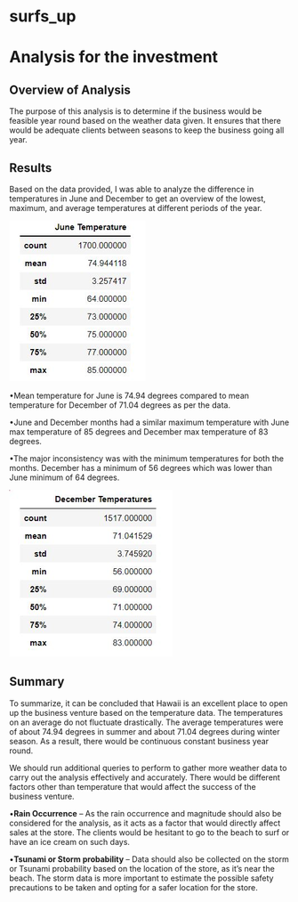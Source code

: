# surfs_up
# Analysis for the investment

## Overview of Analysis

The purpose of this analysis is to determine if the business would be feasible year round based on the weather data given. It ensures that there would be adequate clients between seasons to keep the business going all year.


## Results

Based on the data provided, I was able to analyze the difference in temperatures in June and December to get an overview of the lowest, maximum, and average temperatures at different periods of the year. 

![This is an image]( https://github.com/Josna-Aykkara/surfs_up/blob/main/Jun_temp.png)

•Mean temperature for June is 74.94 degrees compared to mean temperature for December of 71.04 degrees as per the data.

•June and December months had a similar maximum temperature with June max temperature of 85 degrees and December max temperature of 83 degrees.

•The major inconsistency was with the minimum temperatures for both the months. December has a minimum of 56 degrees which was lower than June minimum of 64 degrees.


![This is an image]( https://github.com/Josna-Aykkara/surfs_up/blob/main/Dec_temp.jpeg)

## Summary

To summarize, it can be concluded that Hawaii is an excellent place to open up the business venture based on the temperature data. The temperatures on an average do not fluctuate drastically. The average temperatures were of about 74.94 degrees in summer and about 71.04 degrees during winter season. As a result, there would be continuous constant business year round. 


We should run additional queries to perform to gather more weather data to carry out the analysis effectively and accurately. There would be different factors other than temperature that would affect the success of the business venture. 

•**Rain Occurrence** – As the rain occurrence and magnitude should also be considered for the analysis, as it acts as a factor that would directly affect sales at the store. The clients would be hesitant to go to the beach to surf or have an ice cream on such days. 

•**Tsunami or Storm probability** – Data should also be collected on the storm or Tsunami probability based on the location of the store, as it’s near the beach. The storm data is more important to estimate the possible safety precautions to be taken and opting for a safer location for the store.
